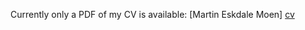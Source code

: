 Currently only a PDF of my CV is available:
[Martin Eskdale Moen] [cv]


[cv]: /martineskdalemoen.pdf
